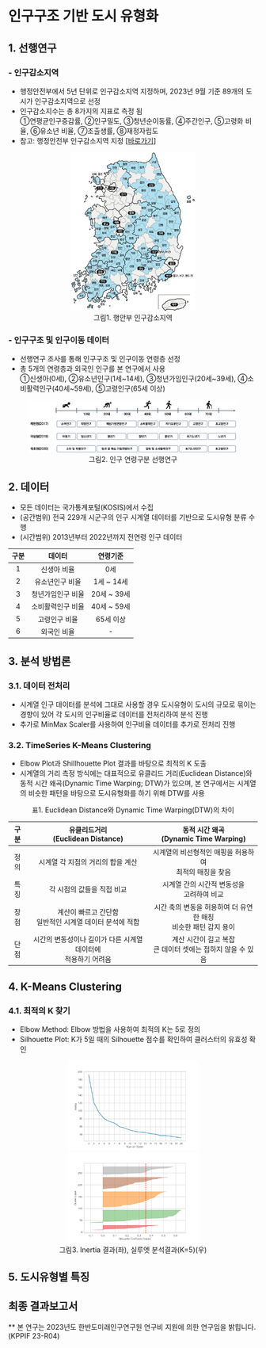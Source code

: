 # 인구구조 기반 도시 유형화

## 1. 선행연구
### - 인구감소지역
- 행정안전부에서 5년 단위로 인구감소지역 지정하며, 2023년 9월 기준 89개의 도시가 인구감소지역으로 선정
- 인구감소지수는 총 8가지의 지표로 측정 됨</br>①연평균인구증감률, ②인구밀도, ③청년순이동률, ④주간인구, ⑤고령화 비율, ⑥유소년 비율, ⑦조출생률, ⑧재정자립도
- 참고: 행정안전부 인구감소지역 지정 [[바로가기](https://www.mois.go.kr/frt/sub/a06/b06/populationDecline/screen.do)]

<p align= 'center'>
    <figure align= 'center'>
        <img src='./img/행안부_인구감소지역_202309.jpg' width= '250px' title='인구감소지역'></img>
        <figcaption>그림1. 행안부 인구감소지역</figcaption>
    </figure>
</p>

### - 인구구조 및 인구이동 데이터
- 선행연구 조사를 통해 인구구조 및 인구이동 연령층 선정
- 총 5개의 연령층과 외국인 인구를 본 연구에서 사용</br>①신생아(0세), ②유소년인구(1세~14세), ③청년가임인구(20세~39세), ④소비활력인구(40세~59세), ⑤고령인구(65세 이상)

<p align= 'center'>
    <figure align= 'center'>
        <img src='./img/인구구분_선행연구.png', title= '인구 연령구분 선행연구'>
        <figcaption>그림2. 인구 연령구분 선행연구</figcaption>
    </figure>
</p>

## 2. 데이터
- 모든 데이터는 국가통계포털(KOSIS)에서 수집
- (공간범위) 전국 229개 시군구의 인구 시계열 데이터를 기반으로 도시유형 분류 수행
- (시간범위) 2013년부터 2022년까지 전연령 인구 데이터

구분 | 데이터 | 연령기준
:-: | :-: | :-:
1 | 신생아 비율 | 0세
2 | 유소년인구 비율 | 1세 ~ 14세
3 | 청년가임인구 비율 | 20세 ~ 39세
4 | 소비활력인구 비율 | 40세 ~ 59세
5 | 고령인구 비율 | 65세 이상
6 | 외국인 비율 | -

## 3. 분석 방법론
### 3.1. 데이터 전처리
- 시계열 인구 데이터를 분석에 그대로 사용할 경우 도시유형이 도시의 규모로 묶이는 경향이 있어 각 도시의 인구비율로 데이터를 전처리하여 분석 진행
- 추가로 MinMax Scaler를 사용하여 인구비율 데이터를 추가로 전처리 진행

### 3.2. TimeSeries K-Means Clustering
- Elbow Plot과 Shillhouette Plot 결과를 바탕으로 최적의 K 도출
- 시계열의 거리 측정 방식에는 대표적으로 유클리드 거리(Euclidean Distance)와 동적 시간 왜곡(Dynamic Time Warping; DTW)가 있으며, 본 연구에서는 시계열의 비슷한 패턴을 바탕으로 도시유형화를 하기 위해 DTW를 사용

<p align= 'center'>표1. Euclidean Distance와 Dynamic Time Warping(DTW)의 차이</p>

구분 | 유클리드거리</br>(Euclidean Distance) | 동적 시간 왜곡</br>(Dynamic Time Warping)
:-: | :-: | :-:
정의 | 시계열 각 지점의 거리의 합을 계산 | 시계열의 비선형적인 매핑을 허용하여</br>최적의 매칭을 찾음
특징 | 각 시점의 값들을 직접 비교 | 시계열 간의 시간적 변동성을</br>고려하여 비교
장점 | 계산이 빠르고 간단함</br>일반적인 시계열 데이터 분석에 적합 | 시간 축의 변동을 허용하여 더 유연한 매칭</br>비슷한 패턴 감지 용이
단점 | 시간의 변동성이나 길이가 다른 시계열 데이터에</br>적용하기 어려움 | 계산 시간이 길고 복잡</br>큰 데이터 셋에는 접하지 않을 수 있음


## 4. K-Means Clustering
### 4.1. 최적의 K 찾기
- Elbow Method: Elbow 방법을 사용하여 최적의 K는 5로 정의
- Silhouette Plot: K가 5일 때의 Silhouette 점수를 확인하여 클러스터의 유효성 확인

<figure align= 'center'>
    <img src='./img/Inertia.png', title= 'Inertia 결과', width= '265px'>
    <img src='./img/Silhouette_Plot.png', title= '실루엣 분석결과', width= '265px'>
    <figcaption>그림3. Inertia 결과(좌), 실루엣 분석결과(K=5)(우)</figcaption>
</figure>

## 5. 도시유형별 특징

## 최종 결과보고서

** 본 연구는 2023년도 한반도미래인구연구원 연구비 지원에 의한 연구임을 밝힙니다. (KPPIF 23-R04)